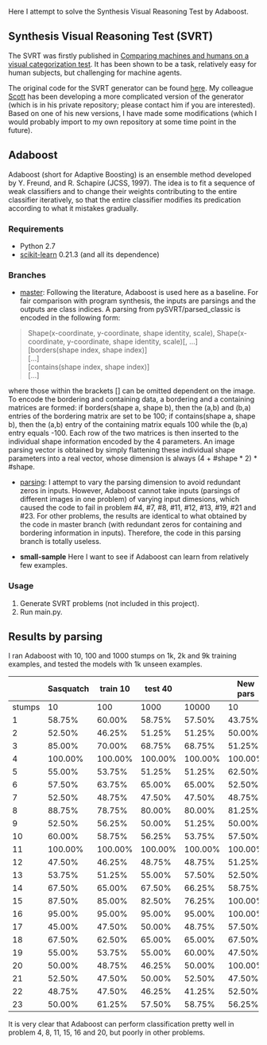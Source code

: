 Here I attempt to solve the Synthesis Visual Reasoning Test by Adaboost.

## Synthesis Visual Reasoning Test (SVRT)
The SVRT was firstly published in [Comparing machines and humans on a visual categorization test](https://www.pnas.org/content/108/43/17621.short). It has been shown to be a task, relatively easy for human subjects, but challenging for machine agents.

The original code for the SVRT generator can be found [here](https://www.idiap.ch/~fleuret/svrt/). My colleague [Scott](https://github.com/scottclowe) has been developing a more complicated version of the generator (which is in his private repository; please contact him if you are interested). Based on one of his new versions, I have made some modifications (which I would probably import to my own repository at some time point in the future).

## Adaboost
Adaboost (short for Adaptive Boosting) is an ensemble method developed by Y. Freund, and R. Schapire (JCSS, 1997). The idea is to fit a sequence of weak classifiers and to change their weights contributing to the entire classifier iteratively, so that the entire classifier modifies its predication according to what it mistakes gradually.

### Requirements
- Python 2.7
- [scikit-learn](https://scikit-learn.org/dev/index.html#) 0.21.3 (and all its dependence)

### Branches
- [master](https://github.com/anish-lu-yihe/SVRT-by-Adaboost):
Following the literature, Adaboost is used here as a baseline. For fair comparison with program synthesis, the inputs are parsings and the outputs are class indices. A parsing from pySVRT/parsed_classic is encoded in the following form:

> Shape(x-coordinate, y-coordinate, shape identity, scale), Shape(x-coordinate, y-coordinate, shape identity, scale)[, ...]\
[borders(shape index, shape index)]\
[...]\
[contains(shape index, shape index)]\
[...]

where those within the brackets [] can be omitted dependent on the image. To encode the bordering and containing data, a bordering and a containing matrices are formed: if borders(shape a, shape b), then the (a,b) and (b,a) entries of the bordering matrix are set to be 100; if contains(shape a, shape b), then the (a,b) entry of the containing matrix equals 100 while the (b,a) entry equals -100. Each row of the two matrices is then inserted to the individual shape information encoded by the 4 parameters. An image parsing vector is obtained by simply flattening these individual shape parameters into a real vector, whose dimension is always (4 + #shape * 2) * #shape.

- [parsing](https://github.com/anish-lu-yihe/SVRT-by-Adaboost/tree/parsing):
I attempt to vary the parsing dimension to avoid redundant zeros in inputs. However, Adaboost cannot take inputs (parsings of different images in one problem) of varying input dimesions, which caused the code to fail in problem \#4, \#7, \#8, \#11, \#12, \#13, \#19, \#21 and \#23. For other problems, the results are identical to what obtained by the code in master branch (with redundant zeros for containing and bordering information in inputs). Therefore, the code in this parsing branch is totally useless.

- **small-sample**
Here I want to see if Adaboost can learn from relatively few examples.

### Usage
1. Generate SVRT problems (not included in this project).
2. Run main.py.

## Results by parsing
I ran Adaboost with 10, 100 and 1000 stumps on 1k, 2k and 9k training examples, and tested the models with 1k unseen examples.

|           | Sasquatch| train 10 | test 40  |           | New pars | train 10 | test 40  |          | Sasquatch| train 40 | test 10  |           | New pars | train 10 | test 40  |          |
|-----------|----------|----------|----------|-----------|----------|----------|----------|----------|----------|----------|----------|----------|----------|----------|----------|----------|
| stumps    | 10       | 100      | 1000     | 10000     | 10       | 100      | 1000     | 10000    | 10       | 100      | 1000     | 10000    | 10       | 100      | 1000     | 10000    | 10       | 100      | 1000     | 10000    |
| 1         | 58\.75%  | 60\.00%  | 58\.75%  | 57\.50%   | 43\.75%  | 48\.75%  | 45\.00%  | 43\.75%  | 45\.00%  | 20\.00%  | 25\.00%  | 35\.00%  | 70\.00%  | 50\.00%  | 45\.00%  | 40\.00%  | 48\.80%  | 50\.10%  | 50\.30%  | 51\.20%  |
| 2         | 52\.50%  | 46\.25%  | 51\.25%  | 51\.25%   | 50\.00%  | 53\.75%  | 53\.75%  | 57\.50%  | 55\.00%  | 50\.00%  | 60\.00%  | 60\.00%  | 70\.00%  | 60\.00%  | 45\.00%  | 50\.00%  | 64\.30%  | 66\.20%  | 62\.40%  | 59\.90%  |
| 3         | 85\.00%  | 70\.00%  | 68\.75%  | 68\.75%   | 51\.25%  | 50\.00%  | 51\.25%  | 50\.00%  | 85\.00%  | 75\.00%  | 85\.00%  | 80\.00%  | 60\.00%  | 55\.00%  | 55\.00%  | 55\.00%  | 50\.70%  | 50\.10%  | 51\.20%  | 51\.80%  |
| 4         | 100\.00% | 100\.00% | 100\.00% | 100\.00%  | 100\.00% | 100\.00% | 100\.00% | 100\.00% | 100\.00% | 100\.00% | 100\.00% | 100\.00% | 100\.00% | 100\.00% | 100\.00% | 100\.00% | 100\.00% | 100\.00% | 100\.00% | 100\.00% |
| 5         | 55\.00%  | 53\.75%  | 51\.25%  | 51\.25%   | 62\.50%  | 58\.75%  | 58\.75%  | 58\.75%  | 45\.00%  | 45\.00%  | 55\.00%  | 55\.00%  | 80\.00%  | 80\.00%  | 70\.00%  | 70\.00%  | 65\.00%  | 61\.40%  | 60\.30%  | 57\.10%  |
| 6         | 57\.50%  | 63\.75%  | 65\.00%  | 65\.00%   | 52\.50%  | 53\.75%  | 57\.50%  | 57\.50%  | 65\.00%  | 50\.00%  | 50\.00%  | 50\.00%  | 60\.00%  | 55\.00%  | 55\.00%  | 40\.00%  | 63\.90%  | 62\.30%  | 61\.70%  | 60\.40%  |
| 7         | 52\.50%  | 48\.75%  | 47\.50%  | 47\.50%   | 48\.75%  | 55\.00%  | 53\.75%  | 53\.75%  | 55\.00%  | 35\.00%  | 25\.00%  | 35\.00%  | 50\.00%  | 60\.00%  | 50\.00%  | 55\.00%  | 59\.10%  | 52\.70%  | 51\.60%  | 51\.90%  |
| 8         | 88\.75%  | 78\.75%  | 80\.00%  | 80\.00%   | 81\.25%  | 78\.75%  | 78\.75%  | 78\.75%  | 100\.00% | 95\.00%  | 95\.00%  | 90\.00%  | 100\.00% | 85\.00%  | 90\.00%  | 90\.00%  | 90\.80%  | 90\.50%  | 88\.00%  | 84\.30%  |
| 9         | 52\.50%  | 56\.25%  | 50\.00%  | 51\.25%   | 50\.00%  | 48\.75%  | 50\.00%  | 55\.00%  | 55\.00%  | 65\.00%  | 60\.00%  | 60\.00%  | 50\.00%  | 45\.00%  | 45\.00%  | 45\.00%  | 53\.20%  | 50\.60%  | 49\.00%  | 48\.50%  |
| 10        | 60\.00%  | 58\.75%  | 56\.25%  | 53\.75%   | 57\.50%  | 52\.50%  | 55\.00%  | 56\.25%  | 85\.00%  | 75\.00%  | 75\.00%  | 75\.00%  | 60\.00%  | 45\.00%  | 55\.00%  | 65\.00%  | 61\.20%  | 59\.60%  | 59\.70%  | 58\.40%  |
| 11        | 100\.00% | 100\.00% | 100\.00% | 100\.00%  | 100\.00% | 100\.00% | 100\.00% | 100\.00% | 100\.00% | 100\.00% | 100\.00% | 100\.00% | 100\.00% | 100\.00% | 100\.00% | 100\.00% | 100\.00% | 100\.00% | 100\.00% | 100\.00% |
| 12        | 47\.50%  | 46\.25%  | 48\.75%  | 48\.75%   | 51\.25%  | 48\.75%  | 51\.25%  | 52\.50%  | 45\.00%  | 65\.00%  | 65\.00%  | 70\.00%  | 45\.00%  | 45\.00%  | 40\.00%  | 40\.00%  | 52\.30%  | 51\.40%  | 50\.10%  | 50\.70%  |
| 13        | 53\.75%  | 51\.25%  | 55\.00%  | 57\.50%   | 52\.50%  | 58\.75%  | 55\.00%  | 55\.00%  | 60\.00%  | 65\.00%  | 60\.00%  | 55\.00%  | 35\.00%  | 50\.00%  | 50\.00%  | 50\.00%  | 52\.30%  | 50\.00%  | 50\.50%  | 49\.10%  |
| 14        | 67\.50%  | 65\.00%  | 67\.50%  | 66\.25%   | 58\.75%  | 58\.75%  | 62\.50%  | 62\.50%  | 70\.00%  | 80\.00%  | 85\.00%  | 85\.00%  | 65\.00%  | 45\.00%  | 50\.00%  | 40\.00%  | 49\.40%  | 48\.90%  | 49\.90%  | 51\.20%  |
| 15        | 87\.50%  | 85\.00%  | 82\.50%  | 76\.25%   | 100\.00% | 100\.00% | 100\.00% | 100\.00% | 90\.00%  | 90\.00%  | 90\.00%  | 90\.00%  | 100\.00% | 100\.00% | 100\.00% | 100\.00% | 100\.00% | 100\.00% | 100\.00% | 100\.00% |
| 16        | 95\.00%  | 95\.00%  | 95\.00%  | 95\.00%   | 100\.00% | 100\.00% | 100\.00% | 100\.00% | 100\.00% | 95\.00%  | 95\.00%  | 100\.00% | 100\.00% | 100\.00% | 100\.00% | 100\.00% | 100\.00% | 100\.00% | 100\.00% | 100\.00% |
| 17        | 45\.00%  | 47\.50%  | 50\.00%  | 48\.75%   | 57\.50%  | 56\.25%  | 48\.75%  | 48\.75%  | 50\.00%  | 50\.00%  | 45\.00%  | 45\.00%  | 40\.00%  | 45\.00%  | 45\.00%  | 45\.00%  | 56\.10%  | 54\.00%  | 53\.90%  | 53\.10%  |
| 18        | 67\.50%  | 62\.50%  | 65\.00%  | 65\.00%   | 67\.50%  | 65\.00%  | 66\.25%  | 66\.25%  | 75\.00%  | 70\.00%  | 60\.00%  | 70\.00%  | 70\.00%  | 60\.00%  | 70\.00%  | 70\.00%  | 58\.40%  | 62\.40%  | 60\.30%  | 59\.60%  |
| 19        | 55\.00%  | 53\.75%  | 55\.00%  | 60\.00%   | 47\.50%  | 53\.75%  | 52\.50%  | 51\.25%  | 65\.00%  | 75\.00%  | 65\.00%  | 60\.00%  | 60\.00%  | 55\.00%  | 70\.00%  | 70\.00%  | 48\.90%  | 49\.10%  | 48\.10%  | 47\.60%  |
| 20        | 50\.00%  | 48\.75%  | 46\.25%  | 50\.00%   | 100\.00% | 100\.00% | 100\.00% | 100\.00% | 55\.00%  | 65\.00%  | 75\.00%  | 65\.00%  | 100\.00% | 100\.00% | 100\.00% | 100\.00% | 100\.00% | 100\.00% | 100\.00% | 100\.00% |
| 21        | 52\.50%  | 47\.50%  | 50\.00%  | 52\.50%   | 47\.50%  | 41\.25%  | 38\.75%  | 38\.75%  | 50\.00%  | 30\.00%  | 50\.00%  | 50\.00%  | 65\.00%  | 35\.00%  | 45\.00%  | 40\.00%  | 50\.30%  | 49\.80%  | 49\.60%  | 47\.40%  |
| 22        | 48\.75%  | 47\.50%  | 46\.25%  | 41\.25%   | 52\.50%  | 48\.75%  | 50\.00%  | 53\.75%  | 70\.00%  | 70\.00%  | 50\.00%  | 55\.00%  | 45\.00%  | 40\.00%  | 40\.00%  | 35\.00%  | 49\.70%  | 50\.80%  | 52\.50%  | 51\.30%  |
| 23        | 50\.00%  | 61\.25%  | 57\.50%  | 58\.75%   | 56\.25%  | 53\.75%  | 48\.75%  | 50\.00%  | 85\.00%  | 75\.00%  | 75\.00%  | 75\.00%  | 60\.00%  | 50\.00%  | 50\.00%  | 55\.00%  | 67\.40%  | 64\.20%  | 58\.20%  | 54\.70%  |


It is very clear that Adaboost can perform classification pretty well in problem 4, 8, 11, 15, 16 and 20, but poorly in other problems.
